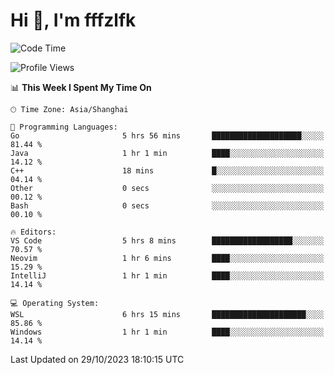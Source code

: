 # Hi 👋, I'm fffzlfk

<!--START_SECTION:waka-->
![Code Time](http://img.shields.io/badge/Code%20Time-531%20hrs%2023%20mins-blue)

![Profile Views](http://img.shields.io/badge/Profile%20Views-0-blue)

📊 **This Week I Spent My Time On** 

```text
🕑︎ Time Zone: Asia/Shanghai

💬 Programming Languages: 
Go                       5 hrs 56 mins       ████████████████████░░░░░   81.44 % 
Java                     1 hr 1 min          ████░░░░░░░░░░░░░░░░░░░░░   14.12 % 
C++                      18 mins             █░░░░░░░░░░░░░░░░░░░░░░░░   04.14 % 
Other                    0 secs              ░░░░░░░░░░░░░░░░░░░░░░░░░   00.12 % 
Bash                     0 secs              ░░░░░░░░░░░░░░░░░░░░░░░░░   00.10 % 

🔥 Editors: 
VS Code                  5 hrs 8 mins        ██████████████████░░░░░░░   70.57 % 
Neovim                   1 hr 6 mins         ████░░░░░░░░░░░░░░░░░░░░░   15.29 % 
IntelliJ                 1 hr 1 min          ████░░░░░░░░░░░░░░░░░░░░░   14.14 % 

💻 Operating System: 
WSL                      6 hrs 15 mins       █████████████████████░░░░   85.86 % 
Windows                  1 hr 1 min          ████░░░░░░░░░░░░░░░░░░░░░   14.14 % 
```


 Last Updated on 29/10/2023 18:10:15 UTC
<!--END_SECTION:waka-->

